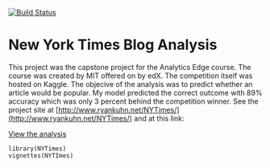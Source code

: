 [![Build Status](https://travis-ci.org/kuhnrl30/NYTimes.svg?branch=master)](https://travis-ci.org/kuhnrl30/NYTimes)

# New York Times Blog Analysis  
This project was the capstone project for the Analytics Edge course. The course was created by MIT offered on 
by edX. The competition itself was hosted on Kaggle. The objecive of the analysis was to predict whether an 
article would be popular. My model predicted the correct outcome with 89% accuracy which was only 3 
percent behind the competition winner. See the project site at [http://www.ryankuhn.net/NYTimes/](http://www.ryankuhn.net/NYTimes/) and at this link:

[View the analysis](docs/NYTimes.html)

```{r}
library(NYTimes)
vignettes(NYTImes)
```
